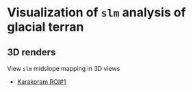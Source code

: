 # Visualization of `slm` analysis of glacial terran

## 3D renders

View `slm` midslope mapping in 3D views
  - [Karakoram ROI#1](3D/Karakoram_ROI1)
